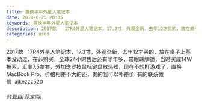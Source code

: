 ```yaml
---
title: 置换半年外星人笔记本
date: 2018-6-25 20:35
keywords: 置换半年外星人笔记本
description: 2017款   17R4外星人笔记本，17.3寸，外观全新，去年12才买的，放在桌子上基本没动过，在菲购买，全球24小时售后还有半年多，带眼球解锁，当时买成14W披索，汇率7.5左右，外加送罗技鼠标键盘散热器，现在不想打游戏了，置换MacBook Pro，价格相差不大的还，贵的我可以补差价  有的联系微信  aikezzz520
categories: used
---
```

<td class="t_f" id="postmessage_1451550">

2017款   17R4外星人笔记本，17.3寸，外观全新，去年12才买的，放在桌子上基本没动过，在菲购买，全球24小时售后还有半年多，带眼球解锁，当时买成14W披索，汇率7.5左右，外加送罗技鼠标键盘散热器，现在不想打游戏了，置换MacBook Pro，价格相差不大的还，贵的我可以补差价  有的联系微信  aikezzz520</td>
###### 转载自[菲龙网]
